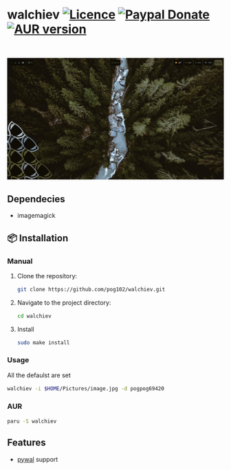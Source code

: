 # walchiev [![Licence](https://img.shields.io/badge/License-MIT-yellow.svg)](LICENSE) [![Paypal Donate](https://img.shields.io/badge/Donate-Paypal-2244dd.svg)](https://www.paypal.com/paypalme/ernisD)   [![AUR version](https://img.shields.io/aur/version/walchiev)](https://aur.archlinux.org/packages/walchiev)
<br>

![image](https://raw.githubusercontent.com/pog102/walchiev/main/assets/1695316499_grim.png)
## Dependecies

- imagemagick

## 📦 Installation
### Manual
1. Clone the repository:

   ```bash
   git clone https://github.com/pog102/walchiev.git
   ```

2. Navigate to the project directory:

   ```bash
   cd walchiev
   ```

3. Install

     ```bash
     sudo make install
     ```
### Usage
All the defaulst are set 
```bash
walchiev -i $HOME/Pictures/image.jpg -d pogpog69420
```

### AUR

```bash
paru -S walchiev
```

## Features
- [pywal](https://github.com/dylanaraps/pywal) support
